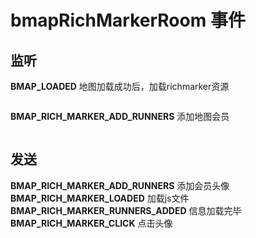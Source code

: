 # **bmapRichMarkerRoom** 事件

## 监听

**BMAP_LOADED** 地图加载成功后，加载richmarker资源
```ts

```

**BMAP_RICH_MARKER_ADD_RUNNERS** 添加地图会员
```ts

```

## 发送
**BMAP_RICH_MARKER_ADD_RUNNERS** 添加会员头像
**BMAP_RICH_MARKER_LOADED** 加载js文件
**BMAP_RICH_MARKER_RUNNERS_ADDED** 信息加载完毕
**BMAP_RICH_MARKER_CLICK** 点击头像
